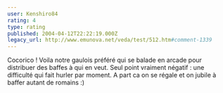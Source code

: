 ```yaml
---
user: Kenshiro84
rating: 4
type: rating
published: 2004-04-12T22:22:19.000Z
legacy_url: http://www.emunova.net/veda/test/512.htm#comment-1339
---
```

Cocorico ! Voila notre gaulois préféré qui se balade en arcade pour distribuer des baffes à qui en veut. Seul point vraiment négatif : une difficulté qui fait hurler par moment. A part ca on se régale et on jubile à baffer autant de romains :)